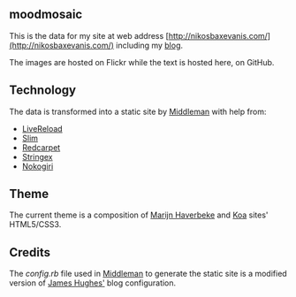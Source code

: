 moodmosaic
-------
This is the data for my site at web address [http://nikosbaxevanis.com/](http://nikosbaxevanis.com/) including my [blog](http://nikosbaxevanis.com/blog).

The images are hosted on Flickr while the text is hosted here, on GitHub.

Technology
-------

The data is transformed into a static site by [Middleman](http://middlemanapp.com/) with help from:

* [LiveReload](http://livereload.com/)
* [Slim](http://slim-lang.com/)
* [Redcarpet](https://github.com/vmg/redcarpet)
* [Stringex](https://github.com/rsl/stringex)
* [Nokogiri](http://nokogiri.org/)


Theme
-------

The current theme is a composition of [Marijn Haverbeke](http://marijnhaverbeke.nl/) and [Koa](http://koajs.com/) sites' HTML5/CSS3.

Credits
-------

The *config.rb* file used in [Middleman](http://middlemanapp.com/) to generate the static site is a modified version of [James Hughes'](http://yobriefca.se/) blog configuration.
